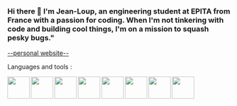 ### Hi there 👋  I'm Jean-Loup, an engineering student at EPITA from France with a passion for coding. When I'm not tinkering with code and building cool things, I'm on a mission to squash pesky bugs."

<a about="_blank" href="https://jean-loup-de-beauminy.000webhostapp.com/">--personal website--</a>


Languages and tools :

<img align="left" width="50px" src="https://cdn.jsdelivr.net/gh/devicons/devicon/icons/vscode/vscode-original-wordmark.svg" />
<img align="left" width="50px" src="https://cdn.jsdelivr.net/gh/devicons/devicon/icons/html5/html5-plain-wordmark.svg" />
<img align="left" width="50px" src="https://cdn.jsdelivr.net/gh/devicons/devicon/icons/css3/css3-plain-wordmark.svg" />
<img align="left" width="50px" src="https://cdn.jsdelivr.net/gh/devicons/devicon/icons/javascript/javascript-original.svg" />
<img align="left" width="50px" src="https://cdn.jsdelivr.net/gh/devicons/devicon/icons/php/php-plain.svg" />
<img align="left" width="50px" src="https://cdn.jsdelivr.net/gh/devicons/devicon/icons/python/python-original.svg" />
<img align="left" width="50px" src="https://cdn.jsdelivr.net/gh/devicons/devicon/icons/c/c-line.svg" />
<img align="left" width="50px" src="https://cdn.jsdelivr.net/gh/devicons/devicon/icons/ocaml/ocaml-original-wordmark.svg" />
